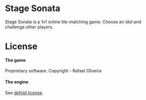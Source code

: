 # Stage Sonata

Stage Sonata is a 1v1 online tile-matching game. Choose an idol and challenge other players.

# License

#### The game

Proprietary software.
Copyright - Rafael Oliveira

#### The engine

See [defold license](https://defold.com/license/).